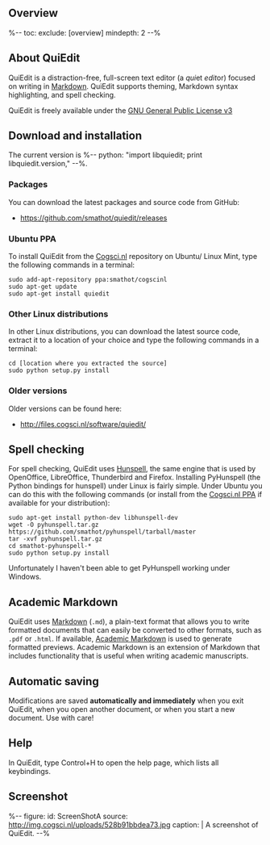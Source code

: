 ## Overview

%--
toc:
 exclude: [overview]
 mindepth: 2
--%

## About QuiEdit

QuiEdit is a distraction-free, full-screen text editor (a *qui*et *edit*or) focused on writing in [Markdown]. QuiEdit supports theming, Markdown syntax highlighting, and spell checking.

QuiEdit is freely available under the [GNU General Public License v3][gpl]

## Download and installation

The current version is %-- python: "import libquiedit; print libquiedit.version," --%.

### Packages

You can download the latest packages and source code from GitHub:

- <https://github.com/smathot/quiedit/releases>

### Ubuntu PPA

To install QuiEdit from the [Cogsci.nl] repository on Ubuntu/ Linux Mint, type the following commands in a terminal:

	sudo add-apt-repository ppa:smathot/cogscinl
	sudo apt-get update
	sudo apt-get install quiedit

### Other Linux distributions

In other Linux distributions, you can download the latest source code, extract it to a location of your choice and type the following commands in a terminal:

	cd [location where you extracted the source]
	sudo python setup.py install

### Older versions

Older versions can be found here:

- <http://files.cogsci.nl/software/quiedit/>

## Spell checking

For spell checking, QuiEdit uses [Hunspell], the same engine that is used by OpenOffice, LibreOffice, Thunderbird and Firefox. Installing PyHunspell (the Python bindings for hunspell) under Linux is fairly simple. Under Ubuntu you can do this with the following commands (or install from the [Cogsci.nl PPA][ppa] if available for your distribution):

	sudo apt-get install python-dev libhunspell-dev
	wget -O pyhunspell.tar.gz https://github.com/smathot/pyhunspell/tarball/master
	tar -xvf pyhunspell.tar.gz
	cd smathot-pyhunspell-*
	sudo python setup.py install

Unfortunately I haven't been able to get PyHunspell working under Windows.

## Academic Markdown

QuiEdit uses [Markdown] (`.md`), a plain-text format that allows you to write formatted documents that can easily be converted to other formats, such as `.pdf` or `.html`. If available, [Academic Markdown] is used to generate formatted previews. Academic Markdown is an extension of Markdown that includes functionality that is useful when writing academic manuscripts.

## Automatic saving

Modifications are saved __automatically and immediately__ when you exit QuiEdit, when you open another document, or when you start a new document. Use with care!

## Help

In QuiEdit, type Control+H to open the help page, which lists all keybindings.

## Screenshot

%--
figure:
 id: ScreenShotA
 source: http://img.cogsci.nl/uploads/528b91bbdea73.jpg
 caption: |
  A screenshot of QuiEdit.
--%

[markdown]: http://daringfireball.net/projects/markdown/syntax
[gpl]: http://www.gnu.org/copyleft/gpl.html
[archive]: http://files.cogsci.nl/software/quiedit/
[hunspell]: http://hunspell.sourceforge.net/
[academic markdown]: https://github.com/smathot/academicmarkdown
[ppa]: https://launchpad.net/~smathot/+archive/cogscinl
[github]: https://github.com/smathot/quiedit
[win-exe]: http://files.cogsci.nl/software/quiedit/quiedit_0.3.0-win32-1.exe
[win-zip]: http://files.cogsci.nl/software/quiedit/quiedit_0.3.0-win32-1.zip
[cogsci.nl]: www.cogsci.nl/

